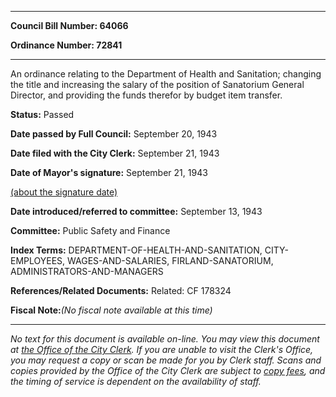 

********

**Council Bill Number: 64066**
   
**Ordinance Number: 72841**
********

 An ordinance relating to the Department of Health and Sanitation; changing the title and increasing the salary of the position of Sanatorium General Director, and providing the funds therefor by budget item transfer.

**Status:** Passed
   
**Date passed by Full Council:** September 20, 1943
   
**Date filed with the City Clerk:** September 21, 1943
   
**Date of Mayor's signature:** September 21, 1943
   
[(about the signature date)](/~public/approvaldate.htm)
   
   
   
**Date introduced/referred to committee:** September 13, 1943
   
**Committee:** Public Safety and Finance
   
   
**Index Terms:** DEPARTMENT-OF-HEALTH-AND-SANITATION, CITY-EMPLOYEES, WAGES-AND-SALARIES, FIRLAND-SANATORIUM, ADMINISTRATORS-AND-MANAGERS

**References/Related Documents:** Related: CF 178324

**Fiscal Note:**_(No fiscal note available at this time)_
********

_No text for this document is available on-line. You may view this document at [the Office of the City Clerk](http://www.seattle.gov/leg/clerk/contactUs.htm). If you are unable to visit the Clerk's Office, you may request a copy or scan be made for you by Clerk staff. Scans and copies provided by the Office of the City Clerk are subject to [copy fees](http://clerk.seattle.gov/~public/clerkfees.htm), and the timing of service is dependent on the availability of staff._

